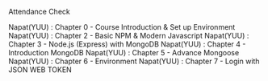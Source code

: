 Attendance Check

Napat(YUU) : Chapter 0 - Course Introduction & Set up Environment
Napat(YUU) : Chapter 2 - Basic NPM & Modern Javascript
Napat(YUU) : Chapter 3 - Node.js (Express) with MongoDB
Napat(YUU) : Chapter 4 - Introduction MongoDB
Napat(YUU) : Chapter 5 - Advance Mongoose
Napat(YUU) : Chapter 6 - Environment
Napat(YUU) : Chapter 7 - Login with JSON WEB TOKEN